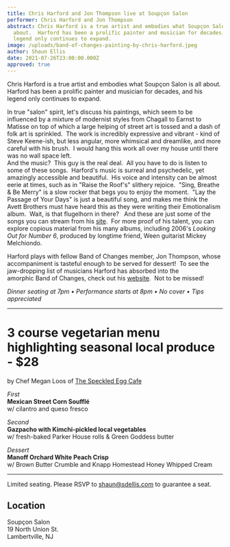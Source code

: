 ```yaml
---
title: Chris Harford and Jon Thompson live at Soupçon Salon
performer: Chris Harford and Jon Thompson
abstract: Chris Harford is a true artist and embodies what Soupçon Salon is all
  about.  Harford has been a prolific painter and musician for decades, and his
  legend only continues to expand.
image: /uploads/band-of-changes-painting-by-chris-harford.jpeg
author: Shaun Ellis
date: 2021-07-26T23:00:00.000Z
approved: true
---
```

Chris Harford is a true artist and embodies what Soupçon Salon is all about. Harford has been a prolific painter and musician for decades, and his legend only continues to expand.

In true "salon" spirit, let's discuss his paintings, which seem to be influenced by a mixture of modernist styles from Chagall to Earnst to Matisse on top of which a large helping of street art is tossed and a dash of folk art is sprinkled.  The work is incredibly expressive and vibrant - kind of Steve Keene-ish, but less angular, more whimsical and dreamlike, and more careful with his brush.  I would hang this work all over my house until there was no wall space left.  \
And the music?  This guy is the real deal.  All you have to do is listen to some of these songs.  Harford's music is surreal and psychedelic, yet amazingly accessible and beautiful.  His voice and intensity can be almost eerie at times, such as in "Raise the Roof's" slithery rejoice.  "Sing, Breathe & Be Merry" is a slow rocker that begs you to enjoy the moment.  "Lay the Passage of Your Days" is just a beautiful song, and makes me think the Avett Brothers must have heard this as they were writing their Emotionalism album.  Wait, is that flugelhorn in there?   And these are just some of the songs you can stream from his [site](http://www.chrisharford.com/).  For more proof of his talent, you can explore copious material from his many albums, including 2006's *Looking Out for Number 6*, produced by longtime friend, Ween guitarist Mickey Melchiondo.  

Harford plays with fellow Band of Changes member, Jon Thompson, whose accompaniment is tasteful enough to be served for dessert!  To see the jaw-dropping list of musicians Harford has absorbed into the amorphic Band of Changes, check out his [website](http://www.chrisharford.com/).  Not to be missed!

*Dinner seating at 7pm • Performance starts at 8pm • No cover • Tips appreciated*

- - -

# 3 course vegetarian menu highlighting seasonal local produce - $28

by Chef Megan Loos of [The Speckled Egg Cafe](https://thespeckledegg.net/)<br/>

*First*<br/>
**Mexican Street Corn Soufflé**<br/>
w/ cilantro and queso fresco

*Second*<br/>
**Gazpacho with Kimchi-pickled local vegetables**<br/>
w/ fresh-baked Parker House rolls & Green Goddess butter

*Dessert*<br/>
**Manoff Orchard White Peach Crisp**<br/>
w/ Brown Butter Crumble and Knapp Homestead Honey Whipped Cream
<br/>

- - -

Limited seating. Please RSVP to shaun@sdellis.com to guarantee a seat.

## Location

Soupçon Salon<br/>
19 North Union St.<br/>
Lambertville, NJ
